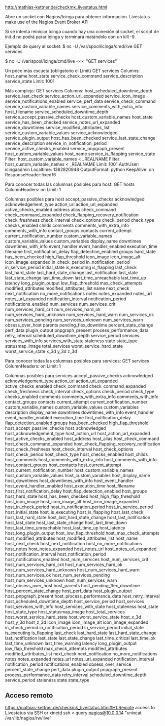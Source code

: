 http://mathias-kettner.de/checkmk_livestatus.html

Abre un socket con Nagios/Icinga para obtener información.
Livestatus make use of the Nagios Event Broker API

Si se intenta reiniciar icinga cuando hay una conexión al socket, el script de init.d no podrá parar icinga y terminará matándolo con un kill -9


Ejemplo de query al socket:
$ nc -U /var/spool/icinga/cmd/live
GET services

$ nc -U /var/spool/icinga/cmd/live <<< "GET services"


Un poco más escueta (obligatorio el Limit)
GET services
Columns: host_name host_state service_check_command service_description service_state
Limit: 1001

Más complejo:
GET services
Columns: host_scheduled_downtime_depth service_last_check service_action_url_expanded service_icon_image service_notifications_enabled service_perf_data service_check_command service_custom_variable_names service_comments_with_extra_info host_filename service_scheduled_downtime_depth service_accept_passive_checks host_custom_variable_names host_state service_has_been_checked service_notes_url_expanded service_downtimes service_modified_attributes_list service_custom_variable_values service_acknowledged service_plugin_output host_has_been_checked service_last_state_change service_description service_in_notification_period service_active_checks_enabled service_pnpgraph_present host_custom_variable_values host_name service_is_flapping service_state
Filter: host_custom_variable_names < _REALNAME
Filter: host_custom_variable_names < _REALNAME
Limit: 1001
AuthUser: icingaadmin
Localtime: 1392820948
OutputFormat: python
KeepAlive: on
ResponseHeader:fixed16


Para conocer todas las columnas posibles para host:
GET hosts
ColumnHeaders: on
Limit: 1

Columnas posibles para host
accept_passive_checks
acknowledged
acknowledgement_type
action_url
action_url_expanded
active_checks_enabled
address
alias
check_command
check_command_expanded
check_flapping_recovery_notification
check_freshness
check_interval
check_options
check_period
check_type
checks_enabled
childs
comments
comments_with_extra_info
comments_with_info
contact_groups
contacts
current_attempt
current_notification_number
custom_variable_names
custom_variable_values
custom_variables
display_name
downtimes
downtimes_with_info
event_handler
event_handler_enabled
execution_time
filename
first_notification_delay
flap_detection_enabled
groups
hard_state
has_been_checked
high_flap_threshold
icon_image
icon_image_alt
icon_image_expanded
in_check_period
in_notification_period
in_service_period
initial_state
is_executing
is_flapping
last_check
last_hard_state
last_hard_state_change
last_notification
last_state
last_state_change
last_time_down
last_time_unreachable
last_time_up
latency
long_plugin_output
low_flap_threshold
max_check_attempts
modified_attributes
modified_attributes_list
name
next_check
next_notification
no_more_notifications
notes
notes_expanded
notes_url
notes_url_expanded
notification_interval
notification_period
notifications_enabled
num_services
num_services_crit
num_services_hard_crit
num_services_hard_ok
num_services_hard_unknown
num_services_hard_warn
num_services_ok
num_services_pending
num_services_unknown
num_services_warn
obsess_over_host
parents
pending_flex_downtime
percent_state_change
perf_data
plugin_output
pnpgraph_present
process_performance_data
retry_interval
scheduled_downtime_depth
service_period
services
services_with_info
services_with_state
staleness
state
state_type
statusmap_image
total_services
worst_service_hard_state
worst_service_state
x_3d
y_3d
z_3d


Para conocer todas las columnas posibles para services:
GET services
ColumnHeaders: on
Limit: 1

Columnas posibles para services
accept_passive_checks
acknowledged
acknowledgement_type
action_url
action_url_expanded
active_checks_enabled
check_command
check_command_expanded
check_freshness
check_interval
check_options
check_period
check_type
checks_enabled
comments
comments_with_extra_info
comments_with_info
contact_groups
contacts
current_attempt
current_notification_number
custom_variable_names
custom_variable_values
custom_variables
description
display_name
downtimes
downtimes_with_info
event_handler
event_handler_enabled
execution_time
first_notification_delay
flap_detection_enabled
groups
has_been_checked
high_flap_threshold
host_accept_passive_checks
host_acknowledged
host_acknowledgement_type
host_action_url
host_action_url_expanded
host_active_checks_enabled
host_address
host_alias
host_check_command
host_check_command_expanded
host_check_flapping_recovery_notification
host_check_freshness
host_check_interval
host_check_options
host_check_period
host_check_type
host_checks_enabled
host_childs
host_comments
host_comments_with_extra_info
host_comments_with_info
host_contact_groups
host_contacts
host_current_attempt
host_current_notification_number
host_custom_variable_names
host_custom_variable_values
host_custom_variables
host_display_name
host_downtimes
host_downtimes_with_info
host_event_handler
host_event_handler_enabled
host_execution_time
host_filename
host_first_notification_delay
host_flap_detection_enabled
host_groups
host_hard_state
host_has_been_checked
host_high_flap_threshold
host_icon_image
host_icon_image_alt
host_icon_image_expanded
host_in_check_period
host_in_notification_period
host_in_service_period
host_initial_state
host_is_executing
host_is_flapping
host_last_check
host_last_hard_state
host_last_hard_state_change
host_last_notification
host_last_state
host_last_state_change
host_last_time_down
host_last_time_unreachable
host_last_time_up
host_latency
host_long_plugin_output
host_low_flap_threshold
host_max_check_attempts
host_modified_attributes
host_modified_attributes_list
host_name
host_next_check
host_next_notification
host_no_more_notifications
host_notes
host_notes_expanded
host_notes_url
host_notes_url_expanded
host_notification_interval
host_notification_period
host_notifications_enabled
host_num_services
host_num_services_crit
host_num_services_hard_crit
host_num_services_hard_ok
host_num_services_hard_unknown
host_num_services_hard_warn
host_num_services_ok
host_num_services_pending
host_num_services_unknown
host_num_services_warn
host_obsess_over_host
host_parents
host_pending_flex_downtime
host_percent_state_change
host_perf_data
host_plugin_output
host_pnpgraph_present
host_process_performance_data
host_retry_interval
host_scheduled_downtime_depth
host_service_period
host_services
host_services_with_info
host_services_with_state
host_staleness
host_state
host_state_type
host_statusmap_image
host_total_services
host_worst_service_hard_state
host_worst_service_state
host_x_3d
host_y_3d
host_z_3d
icon_image
icon_image_alt
icon_image_expanded
in_check_period
in_notification_period
in_service_period
initial_state
is_executing
is_flapping
last_check
last_hard_state
last_hard_state_change
last_notification
last_state
last_state_change
last_time_critical
last_time_ok
last_time_unknown
last_time_warning
latency
long_plugin_output
low_flap_threshold
max_check_attempts
modified_attributes
modified_attributes_list
next_check
next_notification
no_more_notifications
notes
notes_expanded
notes_url
notes_url_expanded
notification_interval
notification_period
notifications_enabled
obsess_over_service
percent_state_change
perf_data
plugin_output
pnpgraph_present
process_performance_data
retry_interval
scheduled_downtime_depth
service_period
staleness
state
state_type




## Acceso remoto
https://mathias-kettner.de/checkmk_livestatus.html#H1:Remote access to Livestatus via SSH or xinetd
ssh < query nagios@10.0.0.14 "unixcat /var/lib/nagios/rw/live"
